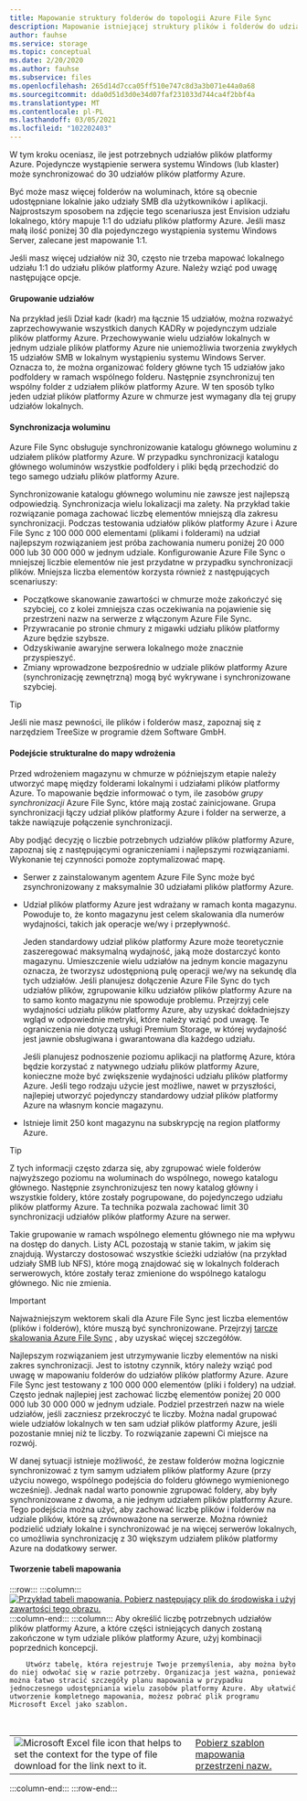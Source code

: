 ```yaml
---
title: Mapowanie struktury folderów do topologii Azure File Sync
description: Mapowanie istniejącej struktury plików i folderów do udziałów plików platformy Azure do użycia z Azure File Sync. Wspólny blok tekstu współużytkowany w dokumentach migracji.
author: fauhse
ms.service: storage
ms.topic: conceptual
ms.date: 2/20/2020
ms.author: fauhse
ms.subservice: files
ms.openlocfilehash: 265d14d7cca05ff510e747c8d3a3b071e44a0a68
ms.sourcegitcommit: dda0d51d3d0e34d07faf231033d744ca4f2bbf4a
ms.translationtype: MT
ms.contentlocale: pl-PL
ms.lasthandoff: 03/05/2021
ms.locfileid: "102202403"
---
```

W tym kroku oceniasz, ile jest potrzebnych udziałów plików platformy Azure. Pojedyncze wystąpienie serwera systemu Windows (lub klaster) może synchronizować do 30 udziałów plików platformy Azure.

Być może masz więcej folderów na woluminach, które są obecnie udostępniane lokalnie jako udziały SMB dla użytkowników i aplikacji. Najprostszym sposobem na zdjęcie tego scenariusza jest Envision udziału lokalnego, który mapuje 1:1 do udziału plików platformy Azure. Jeśli masz małą ilość poniżej 30 dla pojedynczego wystąpienia systemu Windows Server, zalecane jest mapowanie 1:1.

Jeśli masz więcej udziałów niż 30, często nie trzeba mapować lokalnego udziału 1:1 do udziału plików platformy Azure. Należy wziąć pod uwagę następujące opcje.

#### <a name="share-grouping"></a>Grupowanie udziałów

Na przykład jeśli Dział kadr (kadr) ma łącznie 15 udziałów, można rozważyć zaprzechowywanie wszystkich danych KADRy w pojedynczym udziale plików platformy Azure. Przechowywanie wielu udziałów lokalnych w jednym udziale plików platformy Azure nie uniemożliwia tworzenia zwykłych 15 udziałów SMB w lokalnym wystąpieniu systemu Windows Server. Oznacza to, że można organizować foldery główne tych 15 udziałów jako podfoldery w ramach wspólnego folderu. Następnie zsynchronizuj ten wspólny folder z udziałem plików platformy Azure. W ten sposób tylko jeden udział plików platformy Azure w chmurze jest wymagany dla tej grupy udziałów lokalnych.

#### <a name="volume-sync"></a>Synchronizacja woluminu

Azure File Sync obsługuje synchronizowanie katalogu głównego woluminu z udziałem plików platformy Azure. W przypadku synchronizacji katalogu głównego woluminów wszystkie podfoldery i pliki będą przechodzić do tego samego udziału plików platformy Azure.

Synchronizowanie katalogu głównego woluminu nie zawsze jest najlepszą odpowiedzią. Synchronizacja wielu lokalizacji ma zalety. Na przykład takie rozwiązanie pomaga zachować liczbę elementów mniejszą dla zakresu synchronizacji. Podczas testowania udziałów plików platformy Azure i Azure File Sync z 100 000 000 elementami (plikami i folderami) na udział najlepszym rozwiązaniem jest próba zachowania numeru poniżej 20 000 000 lub 30 000 000 w jednym udziale. Konfigurowanie Azure File Sync o mniejszej liczbie elementów nie jest przydatne w przypadku synchronizacji plików. Mniejsza liczba elementów korzysta również z następujących scenariuszy:

* Początkowe skanowanie zawartości w chmurze może zakończyć się szybciej, co z kolei zmniejsza czas oczekiwania na pojawienie się przestrzeni nazw na serwerze z włączonym Azure File Sync.
* Przywracanie po stronie chmury z migawki udziału plików platformy Azure będzie szybsze.
* Odzyskiwanie awaryjne serwera lokalnego może znacznie przyspieszyć.
* Zmiany wprowadzone bezpośrednio w udziale plików platformy Azure (synchronizację zewnętrzną) mogą być wykrywane i synchronizowane szybciej.

> [!TIP]
> Jeśli nie masz pewności, ile plików i folderów masz, zapoznaj się z narzędziem TreeSize w programie dżem Software GmbH.

#### <a name="a-structured-approach-to-a-deployment-map"></a>Podejście strukturalne do mapy wdrożenia

Przed wdrożeniem magazynu w chmurze w późniejszym etapie należy utworzyć mapę między folderami lokalnymi i udziałami plików platformy Azure. To mapowanie będzie informować o tym, ile zasobów *grupy synchronizacji* Azure File Sync, które mają zostać zainicjowane. Grupa synchronizacji łączy udział plików platformy Azure i folder na serwerze, a także nawiązuje połączenie synchronizacji.

Aby podjąć decyzję o liczbie potrzebnych udziałów plików platformy Azure, zapoznaj się z następującymi ograniczeniami i najlepszymi rozwiązaniami. Wykonanie tej czynności pomoże zoptymalizować mapę.

* Serwer z zainstalowanym agentem Azure File Sync może być zsynchronizowany z maksymalnie 30 udziałami plików platformy Azure.
* Udział plików platformy Azure jest wdrażany w ramach konta magazynu. Powoduje to, że konto magazynu jest celem skalowania dla numerów wydajności, takich jak operacje we/wy i przepływność.

  Jeden standardowy udział plików platformy Azure może teoretycznie zaszeregować maksymalną wydajność, jaką może dostarczyć konto magazynu. Umieszczenie wielu udziałów na jednym koncie magazynu oznacza, że tworzysz udostępnioną pulę operacji we/wy na sekundę dla tych udziałów. Jeśli planujesz dołączenie Azure File Sync do tych udziałów plików, zgrupowanie kilku udziałów plików platformy Azure na to samo konto magazynu nie spowoduje problemu. Przejrzyj cele wydajności udziału plików platformy Azure, aby uzyskać dokładniejszy wgląd w odpowiednie metryki, które należy wziąć pod uwagę. Te ograniczenia nie dotyczą usługi Premium Storage, w której wydajność jest jawnie obsługiwana i gwarantowana dla każdego udziału.

  Jeśli planujesz podnoszenie poziomu aplikacji na platformę Azure, która będzie korzystać z natywnego udziału plików platformy Azure, konieczne może być zwiększenie wydajności udziału plików platformy Azure. Jeśli tego rodzaju użycie jest możliwe, nawet w przyszłości, najlepiej utworzyć pojedynczy standardowy udział plików platformy Azure na własnym koncie magazynu.
* Istnieje limit 250 kont magazynu na subskrypcję na region platformy Azure.

> [!TIP]
> Z tych informacji często zdarza się, aby zgrupować wiele folderów najwyższego poziomu na woluminach do wspólnego, nowego katalogu głównego. Następnie zsynchronizujesz ten nowy katalog główny i wszystkie foldery, które zostały pogrupowane, do pojedynczego udziału plików platformy Azure. Ta technika pozwala zachować limit 30 synchronizacji udziałów plików platformy Azure na serwer.
>
> Takie grupowanie w ramach wspólnego elementu głównego nie ma wpływu na dostęp do danych. Listy ACL pozostają w stanie takim, w jakim się znajdują. Wystarczy dostosować wszystkie ścieżki udziałów (na przykład udziały SMB lub NFS), które mogą znajdować się w lokalnych folderach serwerowych, które zostały teraz zmienione do wspólnego katalogu głównego. Nic nie zmienia.

> [!IMPORTANT]
> Najważniejszym wektorem skali dla Azure File Sync jest liczba elementów (plików i folderów), które muszą być synchronizowane. Przejrzyj [tarcze skalowania Azure File Sync](../articles/storage/files/storage-files-scale-targets.md#azure-file-sync-scale-targets) , aby uzyskać więcej szczegółów.

Najlepszym rozwiązaniem jest utrzymywanie liczby elementów na niski zakres synchronizacji. Jest to istotny czynnik, który należy wziąć pod uwagę w mapowaniu folderów do udziałów plików platformy Azure. Azure File Sync jest testowany z 100 000 000 elementów (pliki i foldery) na udział. Często jednak najlepiej jest zachować liczbę elementów poniżej 20 000 000 lub 30 000 000 w jednym udziale. Podziel przestrzeń nazw na wiele udziałów, jeśli zaczniesz przekroczyć te liczby. Można nadal grupować wiele udziałów lokalnych w ten sam udział plików platformy Azure, jeśli pozostanie mniej niż te liczby. To rozwiązanie zapewni Ci miejsce na rozwój.

W danej sytuacji istnieje możliwość, że zestaw folderów można logicznie synchronizować z tym samym udziałem plików platformy Azure (przy użyciu nowego, wspólnego podejścia do folderu głównego wymienionego wcześniej). Jednak nadal warto ponownie zgrupować foldery, aby były synchronizowane z dwoma, a nie jednym udziałem plików platformy Azure. Tego podejścia można użyć, aby zachować liczbę plików i folderów na udziale plików, które są zrównoważone na serwerze. Można również podzielić udziały lokalne i synchronizować je na więcej serwerów lokalnych, co umożliwia synchronizację z 30 większym udziałem plików platformy Azure na dodatkowy serwer.

#### <a name="create-a-mapping-table"></a>Tworzenie tabeli mapowania

:::row:::
    :::column:::
        [![Przykład tabeli mapowania. Pobierz następujący plik do środowiska i użyj zawartości tego obrazu.](media/storage-files-migration-namespace-mapping/namespace-mapping.png)](media/storage-files-migration-namespace-mapping/namespace-mapping-expanded.png#lightbox)
    :::column-end:::
    :::column:::
        Aby określić liczbę potrzebnych udziałów plików platformy Azure, a które części istniejących danych zostaną zakończone w tym udziale plików platformy Azure, użyj kombinacji poprzednich koncepcji.
        
        Utwórz tabelę, która rejestruje Twoje przemyślenia, aby można było do niej odwołać się w razie potrzeby. Organizacja jest ważna, ponieważ można łatwo stracić szczegóły planu mapowania w przypadku jednoczesnego udostępniania wielu zasobów platformy Azure. Aby ułatwić utworzenie kompletnego mapowania, możesz pobrać plik programu Microsoft Excel jako szablon.

[//]: # (KOD HTML jest wyświetlany jako jedyny sposób, aby wykonać Dodawanie zagnieżdżonej tabeli dwukolumnowej z funkcją analizy obrazów roboczych i tekstem/hiperłączem w tym samym wierszu.)

<br>
<table>
    <tr>
        <td>
            <img src="media/storage-files-migration-namespace-mapping/excel.png" alt="Microsoft Excel file icon that helps to set the context for the type of file download for the link next to it.">
        </td>
        <td>
            <a href="https://download.microsoft.com/download/1/8/D/18DC8184-E7E2-45EF-823F-F8A36B9FF240/Azure File Sync - Namespace Mapping.xlsx">Pobierz szablon mapowania przestrzeni nazw.</a>
        </td>
    </tr>
</table>
    :::column-end:::
:::row-end:::
